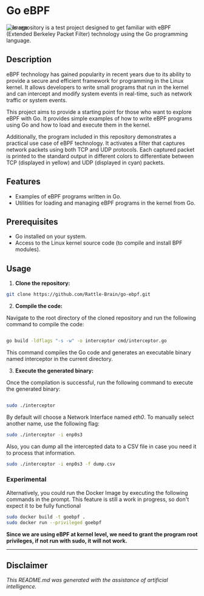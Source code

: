 # Go eBPF
<div style="position: relative;">
  <img src="https://ebpf-go.dev/ebpf-go.png" alt="Image" style="position: absolute; top: 0; left: 0;">
</div>

     
This repository is a test project designed to get familiar with eBPF (Extended Berkeley Packet Filter) technology using the Go programming language.

## Description

eBPF technology has gained popularity in recent years due to its ability to provide a secure and efficient framework for programming in the Linux kernel. It allows developers to write small programs that run in the kernel and can intercept and modify system events in real-time, such as network traffic or system events.

This project aims to provide a starting point for those who want to explore eBPF with Go. It provides simple examples of how to write eBPF programs using Go and how to load and execute them in the kernel.

Additionally, the program included in this repository demonstrates a practical use case of eBPF technology. It activates a filter that captures network packets using both TCP and UDP protocols. Each captured packet is printed to the standard output in different colors to differentiate between TCP (displayed in yellow) and UDP (displayed in cyan) packets.

## Features

- Examples of eBPF programs written in Go.
- Utilities for loading and managing eBPF programs in the kernel from Go.

## Prerequisites

- Go installed on your system.
- Access to the Linux kernel source code (to compile and install BPF modules).

## Usage

1. **Clone the repository:**

```bash
git clone https://github.com/Rattle-Brain/go-ebpf.git
```

2. **Compile the code:**

Navigate to the root directory of the cloned repository and run the following command to compile the code:

```bash

go build -ldflags "-s -w" -o interceptor cmd/interceptor.go
```

This command compiles the Go code and generates an executable binary named interceptor in the current directory.

3. **Execute the generated binary:**

Once the compilation is successful, run the following command to execute the generated binary:


```bash

sudo ./interceptor
```

By default will choose a Network Interface named *eth0*. To manually select another name, use the following flag:

```bash
sudo ./interceptor -i enp0s3
```

Also, you can dump all the intercepted data to a CSV file in case you need it to process that information.

```bash
sudo ./interceptor -i enp0s3 -f dump.csv
```

### Experimental

Alternatively, you could run the Docker Image by executing the following commands in the prompt. This feature is still a work in progress, so don't expect
it to be fully functional
```bash
sudo docker build -t goebpf .
sudo docker run --privileged goebpf
```

**Since we are using eBPF at kernel level, we need to grant the program root privileges, if not run with sudo, it will not work.**

---
## Disclaimer

*This README.md was generated with the assistance of artificial intelligence.*
